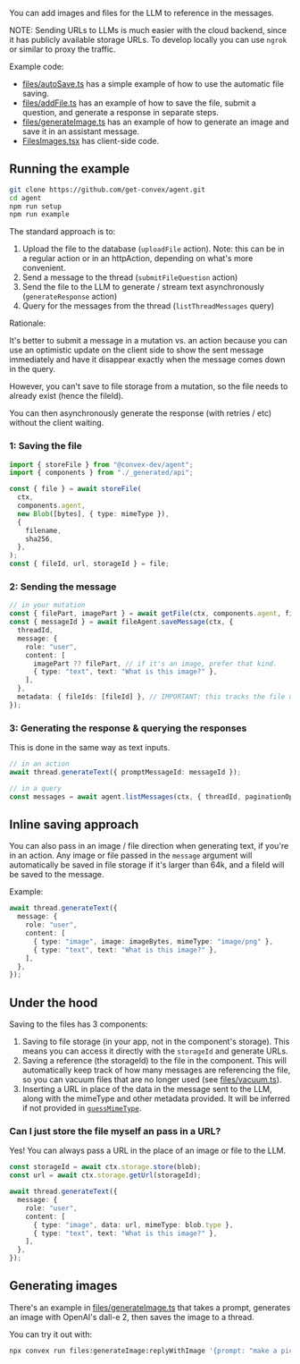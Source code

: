 You can add images and files for the LLM to reference in the messages.

NOTE: Sending URLs to LLMs is much easier with the cloud backend, since it has publicly available storage URLs. To develop locally you can use `ngrok` or similar to proxy the traffic.

Example code:

- [files/autoSave.ts](https://github.com/get-convex/agent/blob/main/example/convex/files/autoSave.ts) has a simple example of how to use the automatic file saving.
- [files/addFile.ts](https://github.com/get-convex/agent/blob/main/example/convex/files/addFile.ts) has an example of how to save the file, submit a question, and generate a response in separate steps.
- [files/generateImage.ts](https://github.com/get-convex/agent/blob/main/example/convex/files/generateImage.ts) has an example of how to generate an image and save it in an assistant message.
- [FilesImages.tsx](https://github.com/get-convex/agent/blob/main/example/ui/files/FilesImages.tsx) has client-side code.

## Running the example

```sh
git clone https://github.com/get-convex/agent.git
cd agent
npm run setup
npm run example
```

The standard approach is to:

1. Upload the file to the database (`uploadFile` action). Note: this can be in a regular action or in an httpAction, depending on what's more convenient.
2. Send a message to the thread (`submitFileQuestion` action)
3. Send the file to the LLM to generate / stream text asynchronously (`generateResponse` action)
4. Query for the messages from the thread (`listThreadMessages` query)

Rationale:

It's better to submit a message in a mutation vs. an action because you can use an optimistic update on the client side to show the sent message immediately and have it disappear exactly when the message comes down in the query.

However, you can't save to file storage from a mutation, so the file needs to already exist (hence the fileId).

You can then asynchronously generate the response (with retries / etc) without the client waiting.

### 1: Saving the file

```ts
import { storeFile } from "@convex-dev/agent";
import { components } from "./_generated/api";

const { file } = await storeFile(
  ctx,
  components.agent,
  new Blob([bytes], { type: mimeType }),
  {
    filename,
    sha256,
  },
);
const { fileId, url, storageId } = file;
```

### 2: Sending the message

```ts
// in your mutation
const { filePart, imagePart } = await getFile(ctx, components.agent, fileId);
const { messageId } = await fileAgent.saveMessage(ctx, {
  threadId,
  message: {
    role: "user",
    content: [
      imagePart ?? filePart, // if it's an image, prefer that kind.
      { type: "text", text: "What is this image?" },
    ],
  },
  metadata: { fileIds: [fileId] }, // IMPORTANT: this tracks the file usage.
});
```

### 3: Generating the response & querying the responses

This is done in the same way as text inputs.

```ts
// in an action
await thread.generateText({ promptMessageId: messageId });
```
```ts
// in a query
const messages = await agent.listMessages(ctx, { threadId, paginationOpts });
```

## Inline saving approach

You can also pass in an image / file direction when generating text, if you're in an action. Any image or file passed in the `message` argument will automatically be saved in file storage if it's larger than 64k, and a fileId will be saved to the message.

Example:

```ts
await thread.generateText({
  message: {
    role: "user",
    content: [
      { type: "image", image: imageBytes, mimeType: "image/png" },
      { type: "text", text: "What is this image?" },
    ],
  },
});
```

## Under the hood

Saving to the files has 3 components:

1. Saving to file storage (in your app, not in the component's storage). This means you can access it directly with the `storageId` and generate URLs.
2. Saving a reference (the storageId) to the file in the component. This will automatically keep track of how many messages are referencing the file, so you can vacuum files that are no longer used (see [files/vacuum.ts](https://github.com/get-convex/agent/blob/main/example/convex/files/vacuum.ts)).
3. Inserting a URL in place of the data in the message sent to the LLM, along with the mimeType and other metadata provided. It will be inferred if not provided in [`guessMimeType`](https://github.com/get-convex/agent/blob/main/src/mapping.ts#L556).

### Can I just store the file myself an pass in a URL?

Yes! You can always pass a URL in the place of an image or file to the LLM.

```ts
const storageId = await ctx.storage.store(blob);
const url = await ctx.storage.getUrl(storageId);

await thread.generateText({
  message: {
    role: "user",
    content: [
      { type: "image", data: url, mimeType: blob.type },
      { type: "text", text: "What is this image?" },
    ],
  },
});
```

## Generating images

There's an example in [files/generateImage.ts](https://github.com/get-convex/agent/blob/main/example/convex/files/generateImage.ts) that takes a prompt, generates an image with OpenAI's dall-e 2, then saves the image to a thread.

You can try it out with:

```sh
npx convex run files:generateImage:replyWithImage '{prompt: "make a picture of a cat" }'
```